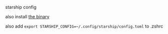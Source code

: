 starship config

also install [the binary](https://starship.rs/installing/)

also add `export STARSHIP_CONFIG=~/.config/starship/config.toml` to .zshrc
